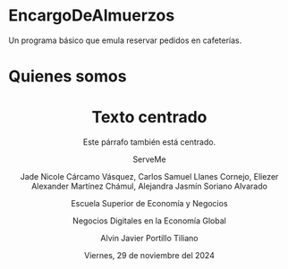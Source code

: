 # EncargoDeAlmuerzos
Un programa básico que emula reservar pedidos en cafeterías.

# Quienes somos

<center>
  <div align="center">
  <h1>Texto centrado</h1>
  <p>Este párrafo también está centrado.</p>
</div>
  <p style="text-align: center;">ServeMe</p>
   

Jade Nicole Cárcamo Vásquez, Carlos Samuel Llanes Cornejo, Eliezer Alexander Martínez Chámul, Alejandra Jasmín Soriano Alvarado 

Escuela Superior de Economía y Negocios 

Negocios Digitales en la Economía Global 

Alvin Javier Portillo Tiliano 

Viernes, 29 de noviembre del 2024 
</center>
